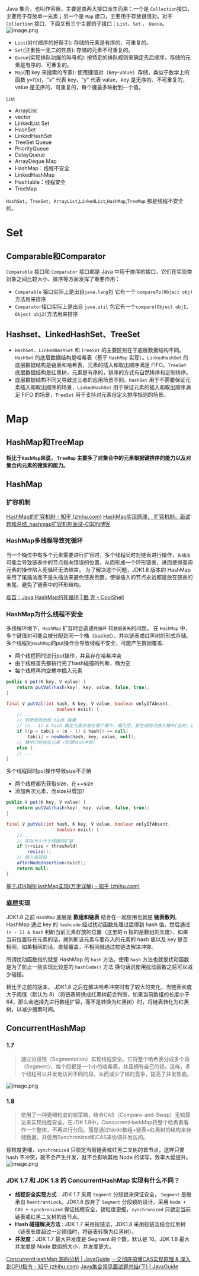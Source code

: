 

Java 集合，也叫作容器，主要是由两大接口派生而来：一个是 `Collection`接口，主要用于存放单一元素；另一个是 `Map` 接口，主要用于存放键值对。对于`Collection` 接口，下面又有三个主要的子接口：`List`、`Set` 、 `Queue`。
![image.png](https://cdn.jsdelivr.net/gh/destiny0118/picgo/pic2023/202405140957507.png)
- `List`(对付顺序的好帮手): 存储的元素是有序的、可重复的。
- `Set`(注重独一无二的性质): 存储的元素不可重复的。
- `Queue`(实现排队功能的叫号机): 按特定的排队规则来确定先后顺序，存储的元素是有序的、可重复的。
- `Map`(用 key 来搜索的专家): 使用键值对（key-value）存储，类似于数学上的函数 y=f(x)，"x" 代表 key，"y" 代表 value，key 是无序的、不可重复的，value 是无序的、可重复的，每个键最多映射到一个值。


List
- ArrayList
- vector
- LinkedList
Set
- HashSet
- LinkedHashSet
- TreeSet
Queue
- PriorityQueue
- DelayQueue
- ArrayDeque
Map
- HashMap：线程不安全
- LinkedHashMap
- Hashtable：线程安全
- TreeMap

`HashSet`，`TreeSet`，`ArrayList`,`LinkedList`,`HashMap`,`TreeMap` 都是线程不安全的。

# Set
## Comparable和Comparator
`Comparable` 接口和 `Comparator` 接口都是 Java 中用于排序的接口，它们在实现类对象之间比较大小、排序等方面发挥了重要作用：

- `Comparable` 接口实际上是出自`java.lang`包 它有一个 `compareTo(Object obj)`方法用来排序
- `Comparator`接口实际上是出自 `java.util` 包它有一个`compare(Object obj1, Object obj2)`方法用来排序

## Hashset、LinkedHashSet、TreeSet
- `HashSet`、`LinkedHashSet` 和 `TreeSet` 的主要区别在于底层数据结构不同。`HashSet` 的底层数据结构是哈希表（基于 `HashMap` 实现）。`LinkedHashSet` 的底层数据结构是链表和哈希表，元素的插入和取出顺序满足 FIFO。`TreeSet` 底层数据结构是红黑树，元素是有序的，排序的方式有自然排序和定制排序。
- 底层数据结构不同又导致这三者的应用场景不同。`HashSet` 用于不需要保证元素插入和取出顺序的场景，`LinkedHashSet` 用于保证元素的插入和取出顺序满足 FIFO 的场景，`TreeSet` 用于支持对元素自定义排序规则的场景。

# Map

## HashMap和TreeMap
**相比于`HashMap`来说， `TreeMap` 主要多了对集合中的元素根据键排序的能力以及对集合内元素的搜索的能力。**


## HashMap
### 扩容机制

[HashMap的扩容机制 - 知乎 (zhihu.com)](https://zhuanlan.zhihu.com/p/114363420)
[HashMap实现原理， 扩容机制，面试题和总结_hashmap扩容机制面试-CSDN博客](https://blog.csdn.net/qq_49217297/article/details/126304736)
### HashMap多线程导致死循环
当一个桶位中有多个元素需要进行扩容时，多个线程同时对链表进行操作，`头插法`可能会导致链表中的节点指向错误的位置，从而形成一个环形链表，进而使得查询元素的操作陷入死循环无法结束。
为了解决这个问题，JDK1.8 版本的 HashMap 采用了尾插法而不是头插法来避免链表倒置，使得插入的节点永远都是放在链表的末尾，避免了链表中的环形结构。

[疫苗：Java HashMap的死循环 | 酷 壳 - CoolShell](https://coolshell.cn/articles/9606.html)

### HashMap为什么线程不安全
多线程环境下，`HashMap` 扩容时会造成`死循环` 和`数据丢失`的问题。
在 `HashMap` 中，多个键值对可能会被分配到同一个桶（bucket），并以链表或红黑树的形式存储。多个线程对`HashMap`的put操作会导致线程不安全，可能产生数据覆盖.

- 两个线程同时进行put操作，并且存在哈希冲突
- 由于线程首先都执行完了hash碰撞的判断，桶为空
- 每个线程再向空桶中插入元素
```java
public V put(K key, V value) {
    return putVal(hash(key), key, value, false, true);
}

final V putVal(int hash, K key, V value, boolean onlyIfAbsent,
                   boolean evict) {
    // ...
    // 判断是否出现 hash 碰撞
    // (n - 1) & hash 确定元素存放在哪个桶中，桶为空，新生成结点放入桶中(此时，这个结点是放在数组中)
    if ((p = tab[i = (n - 1) & hash]) == null)
        tab[i] = newNode(hash, key, value, null);
    // 桶中已经存在元素（处理hash冲突）
    else {
    // ...
}
```
多个线程同时put操作导致size不正确
- 两个线程都先获取size，在++size
- 添加两次元素，而size只增加1
```java
public V put(K key, V value) {
    return putVal(hash(key), key, value, false, true);
}

final V putVal(int hash, K key, V value, boolean onlyIfAbsent,
                   boolean evict) {
    // ...
    // 实际大小大于阈值则扩容
    if (++size > threshold)
        resize();
    // 插入后回调
    afterNodeInsertion(evict);
    return null;
}

```

[基于JDK8的HashMap实现(万字详解) - 知乎 (zhihu.com)](https://zhuanlan.zhihu.com/p/484653028)

### 底层实现
JDK1.8 之前 `HashMap` 底层是 **数组和链表** 结合在一起使用也就是 **链表散列**。HashMap 通过 key 的 `hashcode` 经过扰动函数处理过后得到 hash 值，然后通过 `(n - 1) & hash` 判断当前元素存放的位置（这里的 n 指的是数组的长度），如果当前位置存在元素的话，就判断该元素与要存入的元素的 hash 值以及 key 是否相同，如果相同的话，直接覆盖，不相同就通过拉链法解决冲突。

所谓扰动函数指的就是 HashMap 的 `hash` 方法。使用 `hash` 方法也就是扰动函数是为了防止一些实现比较差的 `hashCode()` 方法 换句话说使用扰动函数之后可以减少碰撞。


相比于之前的版本， JDK1.8 之后在解决哈希冲突时有了较大的变化，当链表长度大于阈值（默认为 8）（将链表转换成红黑树前会判断，如果当前数组的长度小于 64，那么会选择先进行数组扩容，而不是转换为红黑树）时，将链表转化为红黑树，以减少搜索时间。



## ConcurrentHashMap

### 1.7
>通过分段锁（Segmentation）实现线程安全。它将整个哈希表分成多个段（Segment），每个段都是一个小的哈希表，并且拥有自己的锁。这样，多个线程可以并发地访问不同的段，从而减少了锁的竞争，提高了并发性能。 


![image.png](https://cdn.jsdelivr.net/gh/destiny0118/picgo/pic2023/202404012148392.png)

### 1.8
>使用了一种更细粒度的锁策略，结合CAS（Compare-and-Swap）无锁算法来实现线程安全。在JDK 1.8中，ConcurrentHashMap将整个哈希表看作一个整体，不再进行分段。而是通过Node数组+链表+红黑树的结构来存储数据，并使用Synchronized和CAS来协调并发访问。  

锁粒度更细，`synchronized` 只锁定当前链表或红黑二叉树的首节点，这样只要 hash 不冲突，就不会产生并发，就不会影响其他 Node 的读写，效率大幅提升。
![image.png](https://cdn.jsdelivr.net/gh/destiny0118/picgo/pic2023/202404012149783.png)

### JDK 1.7 和 JDK 1.8 的 ConcurrentHashMap 实现有什么不同？
- **线程安全实现方式**：JDK 1.7 采用 `Segment` 分段锁来保证安全， `Segment` 是继承自 `ReentrantLock`。JDK1.8 放弃了 `Segment` 分段锁的设计，采用 `Node + CAS + synchronized` 保证线程安全，锁粒度更细，`synchronized` 只锁定当前链表或红黑二叉树的首节点。
- **Hash 碰撞解决方法** : JDK 1.7 采用拉链法，JDK1.8 采用拉链法结合红黑树（链表长度超过一定阈值时，将链表转换为红黑树）。
- **并发度**：JDK 1.7 最大并发度是 Segment 的个数，默认是 16。JDK 1.8 最大并发度是 Node 数组的大小，并发度更大。



[ConcurrentHashMap 源码分析 | JavaGuide](https://javaguide.cn/java/collection/concurrent-hash-map-source-code.html#_4-get)
[一文彻底搞懂CAS实现原理 & 深入到CPU指令 - 知乎 (zhihu.com)](https://zhuanlan.zhihu.com/p/94976168)
[Java集合常见面试题总结(下) | JavaGuide](https://javaguide.cn/java/collection/java-collection-questions-02.html#map-%E9%87%8D%E8%A6%81)